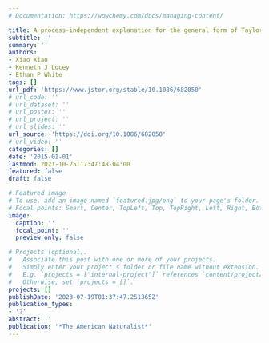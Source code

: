 ```yaml
---
# Documentation: https://wowchemy.com/docs/managing-content/

title: A process-independent explanation for the general form of Taylor’s law
subtitle: ''
summary: ''
authors:
- Xiao Xiao
- Kenneth J Locey
- Ethan P White
tags: []
url_pdf: 'https://www.jstor.org/stable/10.1086/682050'
# url_code: ''
# url_dataset: ''
# url_poster: ''
# url_project: ''
# url_slides: ''
url_source: 'https://doi.org/10.1086/682050'
# url_video: ''
categories: []
date: '2015-01-01'
lastmod: 2021-10-25T17:47:48-04:00
featured: false
draft: false

# Featured image
# To use, add an image named `featured.jpg/png` to your page's folder.
# Focal points: Smart, Center, TopLeft, Top, TopRight, Left, Right, BottomLeft, Bottom, BottomRight.
image:
  caption: ''
  focal_point: ''
  preview_only: false

# Projects (optional).
#   Associate this post with one or more of your projects.
#   Simply enter your project's folder or file name without extension.
#   E.g. `projects = ["internal-project"]` references `content/project/deep-learning/index.md`.
#   Otherwise, set `projects = []`.
projects: []
publishDate: '2023-07-19T01:37:47.251365Z'
publication_types:
- '2'
abstract: ''
publication: '*The American Naturalist*'
---
```

